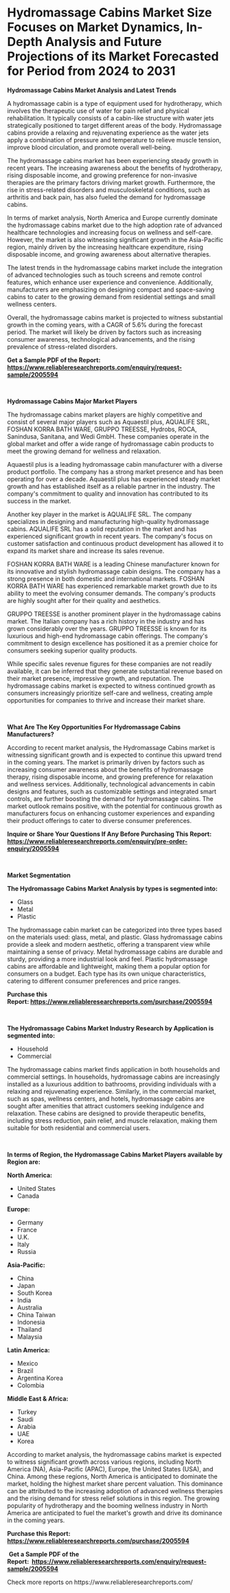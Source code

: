 <p><h1>Hydromassage Cabins Market Size Focuses on Market Dynamics, In-Depth Analysis and Future Projections of its Market Forecasted for Period from 2024 to 2031</h1></p><p><strong>Hydromassage Cabins Market Analysis and Latest Trends</strong></p>
<p><p>A hydromassage cabin is a type of equipment used for hydrotherapy, which involves the therapeutic use of water for pain relief and physical rehabilitation. It typically consists of a cabin-like structure with water jets strategically positioned to target different areas of the body. Hydromassage cabins provide a relaxing and rejuvenating experience as the water jets apply a combination of pressure and temperature to relieve muscle tension, improve blood circulation, and promote overall well-being.</p><p>The hydromassage cabins market has been experiencing steady growth in recent years. The increasing awareness about the benefits of hydrotherapy, rising disposable income, and growing preference for non-invasive therapies are the primary factors driving market growth. Furthermore, the rise in stress-related disorders and musculoskeletal conditions, such as arthritis and back pain, has also fueled the demand for hydromassage cabins.</p><p>In terms of market analysis, North America and Europe currently dominate the hydromassage cabins market due to the high adoption rate of advanced healthcare technologies and increasing focus on wellness and self-care. However, the market is also witnessing significant growth in the Asia-Pacific region, mainly driven by the increasing healthcare expenditure, rising disposable income, and growing awareness about alternative therapies.</p><p>The latest trends in the hydromassage cabins market include the integration of advanced technologies such as touch screens and remote control features, which enhance user experience and convenience. Additionally, manufacturers are emphasizing on designing compact and space-saving cabins to cater to the growing demand from residential settings and small wellness centers.</p><p>Overall, the hydromassage cabins market is projected to witness substantial growth in the coming years, with a CAGR of 5.6% during the forecast period. The market will likely be driven by factors such as increasing consumer awareness, technological advancements, and the rising prevalence of stress-related disorders.</p></p>
<p><strong>Get a Sample PDF of the Report:&nbsp; <a href="https://www.reliableresearchreports.com/enquiry/request-sample/2005594">https://www.reliableresearchreports.com/enquiry/request-sample/2005594</a></strong></p>
<p>&nbsp;</p>
<p><strong>Hydromassage Cabins Major Market Players</strong></p>
<p><p>The hydromassage cabins market players are highly competitive and consist of several major players such as Aquaestil plus, AQUALIFE SRL, FOSHAN KORRA BATH WARE, GRUPPO TREESSE, Hydrobs, ROCA, Sanindusa, Sanitana, and Wedi GmbH. These companies operate in the global market and offer a wide range of hydromassage cabin products to meet the growing demand for wellness and relaxation.</p><p>Aquaestil plus is a leading hydromassage cabin manufacturer with a diverse product portfolio. The company has a strong market presence and has been operating for over a decade. Aquaestil plus has experienced steady market growth and has established itself as a reliable partner in the industry. The company's commitment to quality and innovation has contributed to its success in the market.</p><p>Another key player in the market is AQUALIFE SRL. The company specializes in designing and manufacturing high-quality hydromassage cabins. AQUALIFE SRL has a solid reputation in the market and has experienced significant growth in recent years. The company's focus on customer satisfaction and continuous product development has allowed it to expand its market share and increase its sales revenue.</p><p>FOSHAN KORRA BATH WARE is a leading Chinese manufacturer known for its innovative and stylish hydromassage cabin designs. The company has a strong presence in both domestic and international markets. FOSHAN KORRA BATH WARE has experienced remarkable market growth due to its ability to meet the evolving consumer demands. The company's products are highly sought after for their quality and aesthetics.</p><p>GRUPPO TREESSE is another prominent player in the hydromassage cabins market. The Italian company has a rich history in the industry and has grown considerably over the years. GRUPPO TREESSE is known for its luxurious and high-end hydromassage cabin offerings. The company's commitment to design excellence has positioned it as a premier choice for consumers seeking superior quality products.</p><p>While specific sales revenue figures for these companies are not readily available, it can be inferred that they generate substantial revenue based on their market presence, impressive growth, and reputation. The hydromassage cabins market is expected to witness continued growth as consumers increasingly prioritize self-care and wellness, creating ample opportunities for companies to thrive and increase their market share.</p></p>
<p>&nbsp;</p>
<p><strong>What Are The Key Opportunities For Hydromassage Cabins Manufacturers?</strong></p>
<p><p>According to recent market analysis, the Hydromassage Cabins market is witnessing significant growth and is expected to continue this upward trend in the coming years. The market is primarily driven by factors such as increasing consumer awareness about the benefits of hydromassage therapy, rising disposable income, and growing preference for relaxation and wellness services. Additionally, technological advancements in cabin designs and features, such as customizable settings and integrated smart controls, are further boosting the demand for hydromassage cabins. The market outlook remains positive, with the potential for continuous growth as manufacturers focus on enhancing customer experiences and expanding their product offerings to cater to diverse consumer preferences.</p></p>
<p><strong>Inquire or Share Your Questions If Any Before Purchasing This Report: <a href="https://www.reliableresearchreports.com/enquiry/pre-order-enquiry/2005594">https://www.reliableresearchreports.com/enquiry/pre-order-enquiry/2005594</a></strong></p>
<p>&nbsp;</p>
<p><strong>Market Segmentation</strong></p>
<p><strong>The Hydromassage Cabins Market Analysis by types is segmented into:</strong></p>
<p><ul><li>Glass</li><li>Metal</li><li>Plastic</li></ul></p>
<p><p>The hydromassage cabin market can be categorized into three types based on the materials used: glass, metal, and plastic. Glass hydromassage cabins provide a sleek and modern aesthetic, offering a transparent view while maintaining a sense of privacy. Metal hydromassage cabins are durable and sturdy, providing a more industrial look and feel. Plastic hydromassage cabins are affordable and lightweight, making them a popular option for consumers on a budget. Each type has its own unique characteristics, catering to different consumer preferences and price ranges.</p></p>
<p><strong>Purchase this Report:&nbsp;<a href="https://www.reliableresearchreports.com/purchase/2005594">https://www.reliableresearchreports.com/purchase/2005594</a></strong></p>
<p>&nbsp;</p>
<p><strong>The Hydromassage Cabins Market Industry Research by Application is segmented into:</strong></p>
<p><ul><li>Household</li><li>Commercial</li></ul></p>
<p><p>The hydromassage cabins market finds application in both households and commercial settings. In households, hydromassage cabins are increasingly installed as a luxurious addition to bathrooms, providing individuals with a relaxing and rejuvenating experience. Similarly, in the commercial market, such as spas, wellness centers, and hotels, hydromassage cabins are sought after amenities that attract customers seeking indulgence and relaxation. These cabins are designed to provide therapeutic benefits, including stress reduction, pain relief, and muscle relaxation, making them suitable for both residential and commercial users.</p></p>
<p>&nbsp;</p>
<p><strong>In terms of Region, the Hydromassage Cabins Market Players available by Region are:</strong></p>
<p>
    <p> <strong> North America: </strong>
        <ul>
            <li>United States</li>
            <li>Canada</li>
        </ul>
        </p> 
    <p> <strong> Europe: </strong>
        <ul>
            <li>Germany</li>
            <li>France</li>
            <li>U.K.</li>
            <li>Italy</li>
            <li>Russia</li>
        </ul>
        </p> 
    <p> <strong> Asia-Pacific: </strong>
        <ul>
            <li>China</li>
            <li>Japan</li>
            <li>South Korea</li>
            <li>India</li>
            <li>Australia</li>
            <li>China Taiwan</li>
            <li>Indonesia</li>
            <li>Thailand</li>
            <li>Malaysia</li>
        </ul>
        </p> 
    <p> <strong> Latin America: </strong>
        <ul>
            <li>Mexico</li>
            <li>Brazil</li>
            <li>Argentina Korea</li>
            <li>Colombia</li>
        </ul>
        </p> 
    <p> <strong> Middle East & Africa: </strong>
        <ul>
            <li>Turkey</li>
            <li>Saudi</li>
            <li>Arabia</li>
            <li>UAE</li>
            <li>Korea</li>
        </ul>
    </p>
    </p>
<p><p>According to market analysis, the hydromassage cabins market is expected to witness significant growth across various regions, including North America (NA), Asia-Pacific (APAC), Europe, the United States (USA), and China. Among these regions, North America is anticipated to dominate the market, holding the highest market share percent valuation. This dominance can be attributed to the increasing adoption of advanced wellness therapies and the rising demand for stress relief solutions in this region. The growing popularity of hydrotherapy and the booming wellness industry in North America are anticipated to fuel the market's growth and drive its dominance in the coming years.</p></p>
<p><strong>Purchase this Report: <a href="https://www.reliableresearchreports.com/purchase/2005594">https://www.reliableresearchreports.com/purchase/2005594</a></strong></p>
<p>&nbsp;<strong>Get a Sample PDF of the Report:&nbsp;&nbsp;<a href="https://www.reliableresearchreports.com/enquiry/request-sample/2005594">https://www.reliableresearchreports.com/enquiry/request-sample/2005594</a></strong></p>
<p><strong></strong></p>
<p>Check more reports on https://www.reliableresearchreports.com/</p>